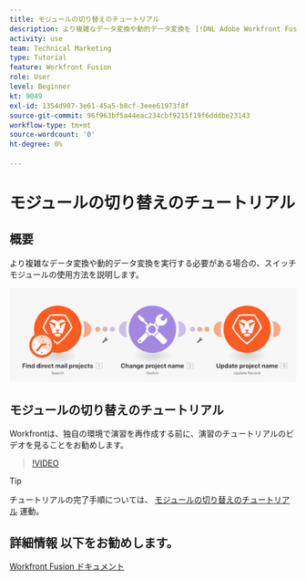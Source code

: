 ```yaml
---
title: モジュールの切り替えのチュートリアル
description: より複雑なデータ変換や動的データ変換を [!DNL Adobe Workfront Fusion].
activity: use
team: Technical Marketing
type: Tutorial
feature: Workfront Fusion
role: User
level: Beginner
kt: 9049
exl-id: 1354d907-3e61-45a5-b8cf-3eee61973f8f
source-git-commit: 96f963bf5a44eac234cbf9215f19f6dddbe23143
workflow-type: tm+mt
source-wordcount: '0'
ht-degree: 0%

---
```


# モジュールの切り替えのチュートリアル

## 概要

より複雑なデータ変換や動的データ変換を実行する必要がある場合の、スイッチモジュールの使用方法を説明します。

![スイッチモジュールを使用した画像](assets/beyond-basic-modules-4.png)

## モジュールの切り替えのチュートリアル

Workfrontは、独自の環境で演習を再作成する前に、演習のチュートリアルのビデオを見ることをお勧めします。

>[!VIDEO](https://video.tv.adobe.com/v/335290/?quality=12)

>[!TIP]
>
>チュートリアルの完了手順については、 [モジュールの切り替えのチュートリアル](https://experienceleague.adobe.com/docs/workfront-learn/tutorials-workfront/fusion/exercises/switch-module.html?lang=en) 運動。


## 詳細情報 以下をお勧めします。

[Workfront Fusion ドキュメント](https://experienceleague.adobe.com/docs/workfront/using/adobe-workfront-fusion/workfront-fusion-2.html?lang=en)
